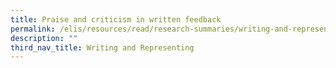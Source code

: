 ```yaml
---
title: Praise and criticism in written feedback
permalink: /elis/resources/read/research-summaries/writing-and-representing/praise-and-criticism-in-feedback/
description: ""
third_nav_title: Writing and Representing
---
```


